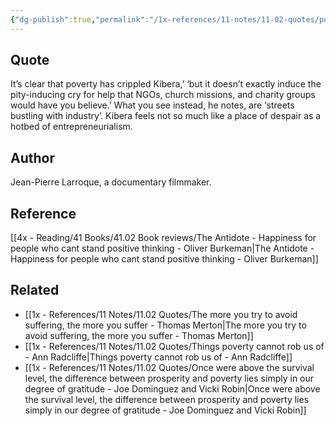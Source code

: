 ```yaml
---
{"dg-publish":true,"permalink":"/1x-references/11-notes/11-02-quotes/poverty-has-crippled-kibera-but-it-is-not-the-pity-inducing-cry-for-help-that-ng-os-would-have-you-believe-jean-pierre-larroque/","title":"Poverty has crippled Kibera but it is not the pity-inducing cry for help that NGOs would have you believe - Jean-Pierre Larroque","created":"2024-02-14T20:18:39.891+03:00","updated":"2024-02-14T20:18:39.891+03:00"}
---
```



## Quote
It’s clear that poverty has crippled Kibera,’ ‘but it doesn’t exactly induce the pity-inducing cry for help that NGOs, church missions, and charity groups would have you believe.’ What you see instead, he notes, are ‘streets bustling with industry’. Kibera feels not so much like a place of despair as a hotbed of entrepreneurialism.


## Author
Jean-Pierre Larroque, a documentary filmmaker.

## Reference
[[4x - Reading/41 Books/41.02 Book reviews/The Antidote - Happiness for people who cant stand positive thinking - Oliver Burkeman\|The Antidote - Happiness for people who cant stand positive thinking - Oliver Burkeman]]

## Related
- [[1x - References/11 Notes/11.02 Quotes/The more you try to avoid suffering, the more you suffer - Thomas Merton\|The more you try to avoid suffering, the more you suffer - Thomas Merton]]
- [[1x - References/11 Notes/11.02 Quotes/Things poverty cannot rob us of - Ann Radcliffe\|Things poverty cannot rob us of - Ann Radcliffe]]
- [[1x - References/11 Notes/11.02 Quotes/Once were above the survival level, the difference between prosperity and poverty lies simply in our degree of gratitude - Joe Dominguez and Vicki Robin\|Once were above the survival level, the difference between prosperity and poverty lies simply in our degree of gratitude - Joe Dominguez and Vicki Robin]]
